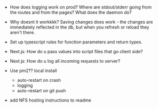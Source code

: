 - How does logging work on prod?  Where are stdout/stderr going from the routes and from the pages?  What does the daemon do?

- Why doesnt it workkkk?  Saving changes does work - the changes are immediately reflected in the db, but when you refresh or reload they aren't there.

- Set up typescript rules for function parameters and return types.

- Next.js:  How do u pass values into script files that go client side?
- Next.js:  How do u log all incoming requests to server?

- Use pm2??  local install
   - auto-restart on crash
   - logging
   - auto-restart on git push

- add NFS hosting instructions to readme